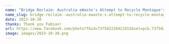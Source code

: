 ```yaml
---
name: "Bridge Reclaim: Australia eWaste's Attempt to Recycle Montague's Metal"
name_slug: bridge-reclaim--australia-ewaste-s-attempt-to-recycle-montague-s-metal
date: 2023-10-30
thanks: Thank you Fabian!
url: https://www.facebook.com/photo?fbid=737502228421015&set=pcb.737502258421012
image: images/2023-10-30.png
---
```

